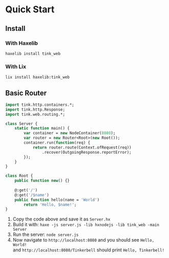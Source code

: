 # Quick Start

## Install

### With Haxelib

`haxelib install tink_web`

### With Lix

`lix install haxelib:tink_web`

## Basic Router

```haxe
import tink.http.containers.*;
import tink.http.Response;
import tink.web.routing.*;

class Server {
	static function main() {
		var container = new NodeContainer(8080);
		var router = new Router<Root>(new Root());
		container.run(function(req) {
			return router.route(Context.ofRequest(req))
				.recover(OutgoingResponse.reportError);
		});
	}
}

class Root {
	public function new() {}
	
	@:get('/')
	@:get('/$name')
	public function hello(name = 'World')
		return 'Hello, $name!';
}
```

1. Copy the code above and save it as `Server.hx`
1. Build it with: `haxe -js server.js -lib hxnodejs -lib tink_web -main Server`
1. Run the server: `node server.js`
1. Now navigate to `http://localhost:8080` and you should see `Hello, World!`  
  and `http://localhost:8080/Tinkerbell` should print `Hello, Tinkerbell!`  
